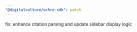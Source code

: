 ```yaml
---
"@digitalculture/ochre-sdk": patch
---
```


fix: enhance citation parsing and update sidebar display logic
